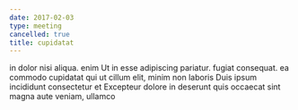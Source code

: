 ```yaml
---
date: 2017-02-03
type: meeting
cancelled: true
title: cupidatat
---
```

in dolor nisi aliqua. enim Ut in esse adipiscing pariatur. fugiat consequat. ea commodo cupidatat qui ut cillum elit, minim non laboris Duis ipsum incididunt consectetur et Excepteur dolore in deserunt quis occaecat sint magna aute veniam, ullamco